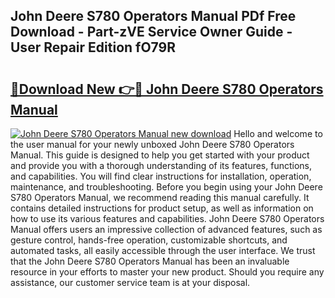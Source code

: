 ## John Deere S780 Operators Manual PDf Free Download - Part-zVE Service Owner Guide - User Repair Edition fO79R

# <h2><a href="http://bc93224.oget.top/?id=John+Deere+S780+Operators+Manual">🔗Download New 👉🔴 John Deere S780 Operators Manual</a></h2>

[![John Deere S780 Operators Manual new download](https://i.imgur.com/5g1atiW.png)](http://bc93224.oget.top/?id=John+Deere+S780+Operators+Manual)
Hello and welcome to the user manual for your newly unboxed John Deere S780 Operators Manual. This guide is designed to help you get started with your product and provide you with a thorough understanding of its features, functions, and capabilities. You will find clear instructions for installation, operation, maintenance, and troubleshooting. Before you begin using your John Deere S780 Operators Manual, we recommend reading this manual carefully. It contains detailed instructions for product setup, as well as information on how to use its various features and capabilities. John Deere S780 Operators Manual offers users an impressive collection of advanced features, such as gesture control, hands-free operation, customizable shortcuts, and automated tasks, all easily accessible through the user interface. We trust that the John Deere S780 Operators Manual has been an invaluable resource in your efforts to master your new product. Should you require any assistance, our customer service team is at your disposal.

